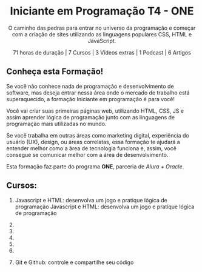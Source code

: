 <div align="center">
<h1>Iniciante em Programação T4 - ONE</h1>
<p>O caminho das pedras para entrar no universo da programação e começar com a criação de sites utilizando as linguagens populares CSS, HTML e JavaScript.</p>
<p>71 horas de duração | 7 Cursos | 3 Vídeos extras | 1 Podcast | 6 Artigos</p>
</div>

## Conheça esta Formação!

Se você não conhece nada de programação e desenvolvimento de software, mas deseja entrar nessa área onde o mercado de trabalho está superaquecido, a formação Iniciante em programação é para você!

Você vai criar suas primeiras páginas web, utilizando HTML, CSS, JS e assim aprender lógica de programação junto com as linguagens de programação mais utilizadas no mundo.

Se você trabalha em outras áreas como marketing digital, experiência do usuário (UX), design, ou áreas correlatas, essa formação te ajudará a entender melhor como a área de tecnologia funciona e, assim, você consegue se comunicar melhor com a área de desenvolvimento.

Esta formação faz parte do programa **ONE**, parceria de *Alura + Oracle*.

## Cursos: 

1. Javascript e HTML: desenvolva um jogo e pratique lógica de programação Javascript e HTML: desenvolva um jogo e pratique lógica de programação

2. 

3. 

4. 

5. 

6. 

7. Git e Github: controle e compartilhe seu código
